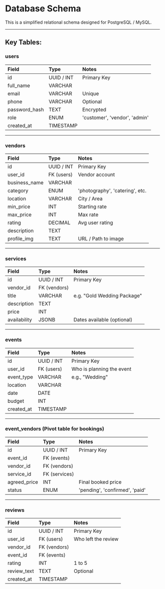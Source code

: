 # Database Schema

This is a simplified relational schema designed for PostgreSQL / MySQL.

---

## **Key Tables:**

### **users**

| Field | Type | Notes |
| :--- | :--- | :--- |
| id | UUID / INT | Primary Key |
| full_name | VARCHAR | |
| email | VARCHAR | Unique |
| phone | VARCHAR | Optional |
| password_hash | TEXT | Encrypted |
| role | ENUM | 'customer', 'vendor', 'admin' |
| created_at | TIMESTAMP | |

---

### **vendors**

| Field | Type | Notes |
| :--- | :--- | :--- |
| id | UUID / INT | Primary Key |
| user_id | FK (users) | Vendor account |
| business_name | VARCHAR | |
| category | ENUM | 'photography', 'catering', etc. |
| location | VARCHAR | City / Area |
| min_price | INT | Starting rate |
| max_price | INT | Max rate |
| rating | DECIMAL | Avg user rating |
| description | TEXT | |
| profile_img | TEXT | URL / Path to image |

---

### **services**

| Field | Type | Notes |
| :--- | :--- | :--- |
| id | UUID / INT | Primary Key |
| vendor_id | FK (vendors) | |
| title | VARCHAR | e.g. "Gold Wedding Package" |
| description | TEXT | |
| price | INT | |
| availability | JSONB | Dates available (optional) |

---

### **events**

| Field | Type | Notes |
| :--- | :--- | :--- |
| id | UUID / INT | Primary Key |
| user_id | FK (users) | Who is planning the event |
| event_type | VARCHAR | e.g., "Wedding" |
| location | VARCHAR | |
| date | DATE | |
| budget | INT | |
| created_at | TIMESTAMP | |

---

### **event_vendors** (Pivot table for bookings)

| Field | Type | Notes |
| :--- | :--- | :--- |
| id | UUID / INT | Primary Key |
| event_id | FK (events) | |
| vendor_id | FK (vendors) | |
| service_id | FK (services) | |
| agreed_price | INT | Final booked price |
| status | ENUM | 'pending', 'confirmed', 'paid' |

---

### **reviews**

| Field | Type | Notes |
| :--- | :--- | :--- |
| id | UUID / INT | Primary Key |
| user_id | FK (users) | Who left the review |
| vendor_id | FK (vendors) | |
| event_id | FK (events) | |
| rating | INT | 1 to 5 |
| review_text | TEXT | Optional |
| created_at | TIMESTAMP | |